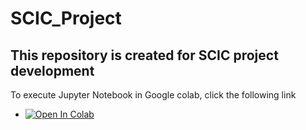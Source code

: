 # SCIC_Project

## This repository is created for SCIC project development

To execute Jupyter Notebook in Google colab, click the following link

* <a href="https://colab.research.google.com/github/Jaehun-Kim22/SCIC_Project" target="_parent"><img src="https://colab.research.google.com/assets/colab-badge.svg" alt="Open In Colab"/></a>

